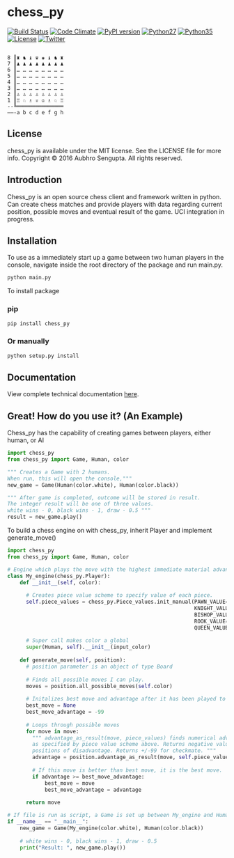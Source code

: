 # chess_py

[![Build Status](https://travis-ci.org/LordDarkula/chess_py.svg?branch=master)](https://travis-ci.org/LordDarkula/chess_py)
[![Code Climate](https://codeclimate.com/github/LordDarkula/chess_py/badges/gpa.svg)](https://codeclimate.com/github/LordDarkula/chess_py)
[![PyPI version](https://badge.fury.io/py/chess_py.svg)](https://pypi.python.org/pypi/chess_py)
[![Python27](https://img.shields.io/badge/python-2.7-blue.svg)](https://www.python.org/download/releases/2.7/)
[![Python35](https://img.shields.io/badge/python-3.5-blue.svg)](https://www.python.org/downloads/release/python-350/)
[![License](https://img.shields.io/cocoapods/l/EasyQL.svg?style=flat)](https://github.com/LordDarkula/chess_py/blob/master/LICENSE)
[![Twitter](https://img.shields.io/badge/twitter-@LordDarkula-blue.svg?style=flat)](http://twitter.com/LordDarkula)
```

8 ║♜ ♞ ♝ ♛ ♚ ♝ ♞ ♜
7 ║♟ ♟ ♟ ♟ ♟ ♟ ♟ ♟
6 ║… … … … … … … …
5 ║… … … … … … … …
4 ║… … … … … … … …
3 ║… … … … … … … …
2 ║♙ ♙ ♙ ♙ ♙ ♙ ♙ ♙
1 ║♖ ♘ ♗ ♕ ♔ ♗ ♘ ♖
--╚═══════════════
——-a b c d e f g h
```

## License
chess_py is available under the MIT license. See the LICENSE file for more info.
Copyright © 2016 Aubhro Sengupta. All rights reserved.

## Introduction

Chess_py is an open source chess client and framework written in python. Can create chess matches and provide players with data regarding current position, possible moves and eventual result of the game. UCI integration in progress.

## Installation

To use as a immediately start up a game between two human players in the console, navigate inside the root directory of the package and run main.py. 

```bash
python main.py
```

To install package  

### pip
```bash
pip install chess_py
```

### Or manually
```bash
python setup.py install
```
## Documentation

View complete technical documentation [here](http://lorddarkula.github.io/chess_py).

## Great! How do you use it? (An Example)

Chess_py has the capability of creating games between players, either human, or AI 

```python
import chess_py
from chess_py import Game, Human, color

""" Creates a Game with 2 humans. 
When run, this will open the console,"""
new_game = Game(Human(color.white), Human(color.black))

""" After game is completed, outcome will be stored in result.
The integer result will be one of three values. 
white wins - 0, black wins - 1, draw - 0.5 """
result = new_game.play()
```

To build a chess engine on with chess_py, inherit Player and implement generate_move() 

```python
import chess_py
from chess_py import Game, Human, color

# Engine which plays the move with the highest immediate material advantage
class My_engine(chess_py.Player):
    def __init__(self, color):
    
      # Creates piece value scheme to specify value of each piece.
      self.piece_values = chess_py.Piece_values.init_manual(PAWN_VALUE=1,
                                                            KNIGHT_VALUE=3,
                                                            BISHOP_VALUE=3,
                                                            ROOK_VALUE=5,
                                                            QUEEN_VALUE=9)
      
      # Super call makes color a global
      super(Human, self).__init__(input_color)
    
    def generate_move(self, position):
      # position parameter is an object of type Board
        
      # Finds all possible moves I can play.
      moves = position.all_possible_moves(self.color)
      
      # Initalizes best move and advantage after it has been played to dummy values.
      best_move = None
      best_move_advantage = -99
      
      # Loops through possible moves
      for move in move:
        """ advantage_as_result(move, piece_values) finds numerical advantage
        as specified by piece value scheme above. Returns negative values for
        positions of disadvantage. Returns +/-99 for checkmate. """
        advantage = position.advantage_as_result(move, self.piece_values)
        
        # If this move is better than best move, it is the best move.
        if advantage >= best_move_advantage:
            best_move = move
            best_move_advantage = advantage
      
      return move

# If file is run as script, a Game is set up between My_engine and Human and result is printed.
if __name__ == "__main__":
    new_game = Game(My_engine(color.white), Human(color.black))
    
    # white wins - 0, black wins - 1, draw - 0.5 
    print("Result: ", new_game.play())
```

